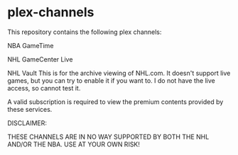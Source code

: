 plex-channels
=============

This repository contains the following plex channels:

NBA GameTime

NHL GameCenter Live

NHL Vault
This is for the archive viewing of NHL.com.  It doesn't support live games, but you can try to enable it if you want to.  I do not have the
live access, so cannot test it.  



A valid subscription is required to view the premium contents provided by these services.  

DISCLAIMER:

THESE CHANNELS ARE IN NO WAY SUPPORTED BY BOTH THE NHL AND/OR THE NBA.  USE AT YOUR OWN RISK!
